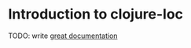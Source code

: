 # Introduction to clojure-loc

TODO: write [great documentation](http://jacobian.org/writing/what-to-write/)
